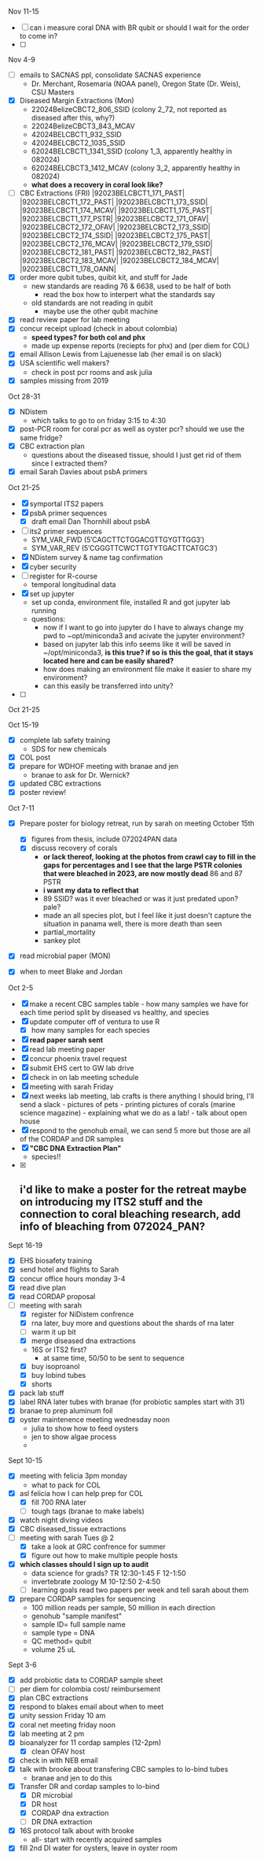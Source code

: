 Nov 11-15
- [ ] can i measure coral DNA with BR qubit or should I wait for the order to come in?
- [ ] 

Nov 4-9
- [ ] emails to SACNAS ppl, consolidate SACNAS experience
	- Dr. Merchant, Rosemaria (NOAA panel), Oregon State (Dr. Weis), CSU Masters
- [x] Diseased Margin Extractions (Mon)
	- 22024BelizeCBCT2_806_SSID (colony 2_72, not reported as diseased after this, why?)
	- 22024BelizeCBCT3_843_MCAV
	-  42024BELCBCT1_932_SSID
	- 42024BELCBCT2_1035_SSID
	-  62024BELCBCT1_1341_SSID (colony 1_3, apparently healthy in 082024)
	-  62024BELCBCT3_1412_MCAV (colony 3_2, apparently healthy in 082024)
	- **what does a recovery in coral look like?**
- [ ] CBC Extractions (FRI)
|92023BELCBCT1_171_PAST|
|92023BELCBCT1_172_PAST|
|92023BELCBCT1_173_SSID|
|92023BELCBCT1_174_MCAV|
|92023BELCBCT1_175_PAST|
|92023BELCBCT1_177_PSTR|
|92023BELCBCT2_171_OFAV|
|92023BELCBCT2_172_OFAV|
|92023BELCBCT2_173_SSID|
|92023BELCBCT2_174_SSID|
|92023BELCBCT2_175_PAST|
|92023BELCBCT2_176_MCAV|
|92023BELCBCT2_179_SSID|
|92023BELCBCT2_181_PAST|
|92023BELCBCT2_182_PAST|
|92023BELCBCT2_183_MCAV|
|92023BELCBCT2_184_MCAV|
|92023BELCBCT1_178_OANN|
- [x] order more qubit tubes, quibit kit, and stuff for Jade
	- new standards are reading 76 & 6638, used to be half of both 
		- read the box how to interpert what the standards say 
	- old standards are not reading in qubit
		- maybe use the other qubit machine 
- [x] read review paper for lab meeting 
- [x] concur receipt upload (check in about colombia)
	- **speed types? for both col and phx**
	- made up expense reports (reciepts for phx) and (per diem for COL)
 - [x] email Allison Lewis from Lajuenesse lab (her email is on slack)
 - [x] USA scientific well makers?
	 - check in post pcr rooms and ask julia 
- [x] samples missing from 2019 

Oct 28-31
- [x] NDistem
	- which talks to go to on friday 3:15 to 4:30
- [x] post-PCR room for coral pcr as well as oyster pcr? should we use the same fridge?
- [x] CBC extraction plan
	- questions about the diseased tissue, should I just get rid of them since I extracted them?
- [x] email Sarah Davies about psbA primers 

Oct 21-25
- [x] symportal ITS2 papers
- [x] psbA primer sequences
	- [x]  draft email Dan Thornhill about psbA
- [ ] its2 primer sequences
	- SYM_VAR_FWD (5′CAGCTTCTGGACGTTGYGTTGG3′) 
	- SYM_VAR_REV (5′CGGGTTCWCTTGTYTGACTTCATGC3′)
- [x] NDistem survey & name tag confirmation
- [x] cyber security
- [ ] register for R-course
	- temporal longitudinal data 
- [x] set up jupyter
	- set up conda, environment file, installed R and got jupyter lab running
	- questions: 
		- now if I want to go into jupyter do I have to always change my pwd to ~opt/miniconda3 and acivate the jupyter environment?
		- based on jupyter lab this info seems like it will be saved in ~/opt/miniconda3, **is this true? if so is this the goal, that it stays located here and can be easily shared?**
		- how does making an environment file make it easier to share my environment?
		- can this easily be transferred into unity?
- [ ] 

Oct 21-25

Oct 15-19 
- [x]  complete lab safety training
	- SDS for new chemicals
- [x] COL post
- [x] prepare for WDHOF meeting with branae and jen 
	- branae to ask for Dr. Wernick?
- [x] updated CBC extractions
- [x] poster review!

Oct 7-11
- [x] Prepare poster for biology retreat, run by sarah on meeting October 15th
	- [x] figures from thesis, include 072024PAN data 
	- [x] discuss recovery of corals
		- **or lack thereof, looking at the photos from crawl cay to fill in the gaps for percentages and I see that the large PSTR colonies that were bleached in 2023, are now mostly dead** 86 and 87 PSTR
		- **i want my data to reflect that** 
		- 89 SSID? was it ever bleached or was it just predated upon? pale?
		- made an all species plot, but I feel like it just doesn't capture the situation in panama well, there is more death than seen
		- partial_mortality
		- sankey plot
- [x] read microbial paper (MON)
- [x] when to meet Blake and Jordan


Oct 2-5
- [x]  make a recent CBC samples table 
		- how many samples we have for each time period split by diseased vs healthy, and species 
- [x] update computer off of ventura to use R
	- [x] how many samples for each species 
- [x] **read paper sarah sent** 
- [x] read lab meeting paper 
- [x] concur phoenix travel request
- [x] submit EHS cert to GW lab drive
- [x] check in on lab meeting schedule
- [x] meeting with sarah Friday 
- [x] next weeks lab meeting, lab crafts is there anything I should bring, I'll send a slack 
		- pictures of pets 
		- printing pictures of corals (marine science magazine)
		- explaining what we do as a lab!
		- talk about open house 
- [x] respond to the genohub email, we can send 5 more but those are all of the CORDAP and DR samples
 - [x] **"CBC DNA Extraction Plan"**
	 - species!!
 - [x] i'd like to make a poster for the retreat maybe on introducing my ITS2 stuff and the connection to coral bleaching research, add info of bleaching from 072024_PAN?
	 - 

Sept 16-19
- [x] EHS biosafety training
- [x] send hotel and flights to Sarah 
- [x] concur office hours monday 3-4 
- [x] read dive plan
- [x] read CORDAP proposal 
- [ ] meeting with sarah 
	- [x] register for NiDistem confrence
	 - [x] rna later, buy more and questions about the shards of rna later 
	- [ ] warm it up bit
	- [x] merge diseased dna extractions
	- 16S or ITS2 first? 
		- at same time, 50/50 to be sent to sequence 
	- [x] buy isoproanol
	- [x] buy lobind tubes
	- [x] shorts
- [x] pack lab stuff
- [x] label RNA later tubes with branae (for probiotic samples start with 31)
- [x] branae to prep aluminum foil
- [x] oyster maintenence meeting wednesday noon
	- julia to show how to feed oysters
	- jen to show algae process 
	- 
	
Sept 10-15
- [x] meeting with felicia 3pm monday 
	- what to pack for COL
- [x] asl felicia how I can help prep for COL
	- [x] fill 700 RNA later
	- [ ] tough tags (branae to make labels)
- [x] watch night diving videos 
- [x] CBC diseased_tissue extractions 
- [ ] meeting with sarah Tues @ 2
	- [x] take a look at GRC confrence for summer
	- [x] figure out how to make multiple people hosts 
- [x] **which classes should I sign up to audit**
	- data science for grads? TR 12:30-1:45 F 12-1:50
	- invertebrate zoology M 10-12:50 2-4:50
	- [ ] learning goals read two papers per week and tell sarah about them 
- [x] prepare CORDAP samples for sequencing 
	- 100 million reads per sample, 50 million in each direction
	- genohub "sample manifest"
	- sample ID= full sample name
	- sample type = DNA 
	- QC method= qubit
	- volume 25 uL


Sept 3-6
- [x] add probiotic data to CORDAP sample sheet 
- [ ] per diem for colombia cost/ reimbursement 
- [x] plan CBC extractions
- [x] respond to blakes email about when to meet 
- [x] unity session Friday 10 am
- [x] coral net meeting friday noon 
- [x] lab meeting at 2 pm
- [x] bioanalyzer for 11 cordap samples (12-2pm)
	- [x] clean OFAV host 
- [x] check in with NEB email
- [x] talk with brooke about transfering CBC samples to lo-bind tubes
	- branae and jen to do this 
- [x] Transfer DR and cordap samples to lo-bind
	- [x] DR microbial
	- [x] DR host 
	- [x] CORDAP dna extraction
	- [ ] DR DNA extraction
- [x] 16S protocol talk about with brooke 
	- all- start with recently acquired samples
- [x] fill 2nd DI water for oysters, leave in oyster room
